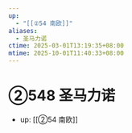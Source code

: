 ```yaml
---
up:
  - "[[②54 南欧]]"
aliases:
  - 圣马力诺
ctime: 2025-03-01T13:19:35+08:00
mtime: 2025-10-01T11:40:33+08:00
---
```


# ②548 圣马力诺

- up: [[②54 南欧]]

